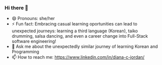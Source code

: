 ### Hi there 👋

- 😄 Pronouns: she/her
- ⚡ Fun fact: Embracing casual learning oportunities can lead to unexpected journeys:  learning a third language (Korean), taiko drumming, salsa dancing, and even a career change into Full-Stack software engineering!
- 💬 Ask me about the unexpectedly similar journey of learning Korean and Programming
- 📫 How to reach me:  https://www.linkedin.com/in/diana-c-jordan/   

<!--
**jordandc20/jordandc20** is a ✨ _special_ ✨ repository because its `README.md` (this file) appears on your GitHub profile.

Here are some ideas to get you started:

- 🔭 I’m currently working on ...
- 🌱 I’m currently learning ...
- 👯 I’m looking to collaborate on ...
- 🤔 I’m looking for help with ...
- 💬 Ask me about ...
- 📫 How to reach me: ...
- 😄 Pronouns: ...
- ⚡ Fun fact: ...
-->
